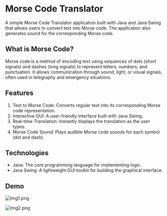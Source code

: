 # Morse Code Translator

A simple Morse Code Translator application built with Java and Java Swing that allows users to convert text into Morse code. The application also generates sound for the corresponding Morse code.

## What is Morse Code?
Morse code is a method of encoding text using sequences of dots (short signals) and dashes (long signals) to represent letters, numbers, and punctuation. It allows communication through sound, light, or visual signals, often used in telegraphy and emergency situations.

## Features
1. Text to Morse Code: Converts regular text into its corresponding Morse code representation.
2. Interactive GUI: A user-friendly interface built with Java Swing.
3. Real-time Translation: Instantly displays the translation as the user types.
4. Morse Code Sound: Plays audible Morse code sounds for each symbol (dot and dash).

## Technologies
- Java: The core programming language for implementing logic.
- Java Swing: A lightweight GUI toolkit for building the graphical interface.

## Demo
![Img1.png](src/Images/Img1.png)

![Img2.png](src/Images/Img2.png)